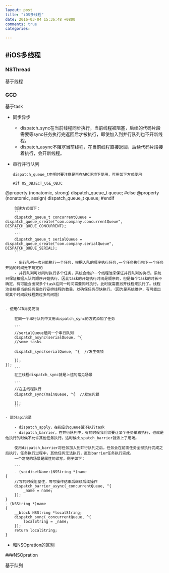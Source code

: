 ```yaml
---
layout: post
title: "iOS多线程"
date: 2016-03-04 15:36:48 +0800
comments: true
categories: 

---
```


#iOS多线程
-------------------
### NSThread
	
基于线程

### GCD

基于task

- 同步异步

	- dispatch_sync在当前线程同步执行，当前线程被阻塞，后续的代码片段需要等sync任务执行完返回后才被执行，即使加入到并行队列也不开新线程。
	- dispatch_async不阻塞当前线程，在当前线程直接返回，后续代码片段接着执行，会开新线程。

- 串行并行队列

	```
	dispatch_queue_t申明时要注意是否在ARC环境下使用，可用如下方式使用
	
	#if OS_OBJECT_USE_OBJC
@property (nonatomic, strong) dispatch_queue_t queue;
#else
@property (nonatomic, assign) dispatch_queue_t queue;
#endif
```
	创建方式如下：
	```
	dispatch_queue_t concurrentQueue = dispatch_queue_create("com.company.concurrentQueue", DISPATCH_QUEUE_CONCURRENT);
    ```
    ```
    dispatch_queue_t serialQueue = dispatch_queue_create("com.company.serialQueue", DISPATCH_QUEUE_SERIAL);
    ```

	- 串行队列一次只能执行一个任务，根据入队的顺序执行任务,一个任务执行完下一个任务开始的时间是不确定的	
	- 并行队列可以同时执行多个任务，系统会维护一个线程池来保证并行队列的执行。系统只保证根据入队的顺序开始执行，因此task的开始执行时间是顺序的，但是每个task的时长不确定，有可能会出现多个task在同一时间需要同时执行，此时就需要另开线程来执行了。线程池会根据当前任务量自行安排线程的数量，以确保任务尽快执行。（因为是系统维护，有可能出现某个时间段线程数过多的问题）
	
	
- 使用GCD常见死锁 

	在同一个串行队列中又用dispatch_sync的方式添加了任务
	
	```
	//serialQueue是同一个串行队列
	dispatch_async(serialQueue, ^{
    //some tasks

    dispatch_sync(serialQueue, ^{  //发生死锁

    });
});
	```
	在主线程dispatch_sync就是上述的常见场景
	
	```
	//在主线程执行
	dispatch_sync(mainQueue, ^{  //发生死锁

    });
	```
	
- 部分api记录

	- dispatch_apply，在指定的queue循环执行task
	- dispatch_barrier，在并行队列中，有的时候我们需要让某个任务单独执行，也就是他执行的时候不允许其他任务执行。这时候dispatch_barrier就派上了用场。
	
	使用dispatch_barrier将任务加入到并行队列之后，任务会在前面任务全部执行完成之后执行，任务执行过程中，其他任务无法执行，直到barrier任务执行完成。
	一个常见的场景是属性的读写，例子如下：
	
	```
	- (void)setName:(NSString *)name
{
    //写的时候阻塞住，等写操作结束后继续后续操作
    dispatch_barrier_async(_concurrentQueue, ^{
        _name = name;
    });
}
- (NSString *)name
{
    __block NSString *localString;
    dispatch_sync(_concurrentQueue, ^{
        localString = _name;
    });
    return localString;
}
```

- 和NSOpration的区别

###NSOpration

基于队列